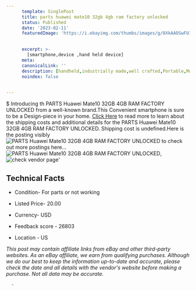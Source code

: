 ```yaml
---
      template: SinglePost
      title: parts huawei mate10 32gb 4gb ram factory unlocked
      status: Published
      date: '2023-02-11'
      featuredImage: 'https://i.ebayimg.com/thumbs/images/g/8XkAAOSwFU1jVuGM/s-l225.jpg'
       

      excerpt: >-
        [smartphone,device ,hand held device]
      meta:
      canonicalLink: ''
      description: [handheld,industrially made,well crafted,Portable,Mobile,Compact,Convenient,Lightweight,Maneuverable,Man-portable,Miniature,Carriable,Hand-held,Light,Holdable,Transportable,Mobile device,Pocket-sized,On-the-go,Wireless,Cordless,Compact size,Convenient size, smartphone,device ,hand held device]
      noindex: false
      

---
```

$
      Introducing th PARTS Huawei Mate10 32GB 4GB RAM FACTORY UNLOCKED from a well-known brand.This Convenient smartphone is sure to be a Design-piece in your home. [Click Here](https://www.ebay.com/itm/275513453221?hash=item4025e1aaa5%3Ag%3A8XkAAOSwFU1jVuGM&mkevt=1&mkcid=1&mkrid=711-53200-19255-0&campid=%253CePNCampaignId%253E&customid=%253CreferenceId%253E&toolid=10049) to read more to learn about the shipping costs and additional details for the PARTS Huawei Mate10 32GB 4GB RAM FACTORY UNLOCKED. Shipping cost is undefined.Here is the posting visibly ![PARTS Huawei Mate10 32GB 4GB RAM FACTORY UNLOCKED](https://i.ebayimg.com/thumbs/images/g/8XkAAOSwFU1jVuGM/s-l225.jpg) to check out more postings here... ![PARTS Huawei Mate10 32GB 4GB RAM FACTORY UNLOCKED](https://i.ebayimg.com/images/g/8XkAAOSwFU1jVuGM/s-l1600.jpg), ![check vendor page](https://origin-galleryplus.ebayimg.com/ws/web/275513453221_2_0_1/225x225.jpg,https://origin-galleryplus.ebayimg.com/ws/web/275513453221_3_0_1/225x225.jpg)'

      

 ## Technical Facts 



     
      

 - Condition- For parts or not working 


      

 - Listed Price- 20.00 


      

 - Currency- USD 


      

 - Feedback score - 26803 


      

 - Location - US 


      
      

 *_This post may contain affiliate links from eBay and other third-party websites. As an eBay affiliate, we earn from qualifying purchases. Although we do our best to keep the information up-to-date and accurate, please check the date and all details with the vendor's website before making a purchase. Not all data may be accurate._*




      -
